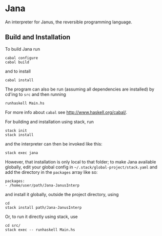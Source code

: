 
# Jana

An interpreter for Janus, the reversible programming language.

## Build and Installation

To build Jana run

    cabal configure
    cabal build

and to install

    cabal install

The program can also be run (assuming all dependencies are installed) by cd'ing
to `src` and then running

    runhaskell Main.hs

For more info about `cabal` see http://www.haskell.org/cabal/.

For building and installation using stack, run

    stack init
    stack install

and the interpreter can then be invoked like this:

    stack exec jana

However, that installation is only local to that folder; to make Jana available
globally, edit your global config in `~/.stack/global-project/stack.yaml`
and add the directory in the `packages` array like so:

    packages:
    - /home/user/path/Jana-JanusInterp

and install it globally, outside the project directory, using

    cd
    stack install path/Jana-JanusInterp

Or, to run it directly using stack, use

    cd src/
    stack exec -- runhaskell Main.hs
